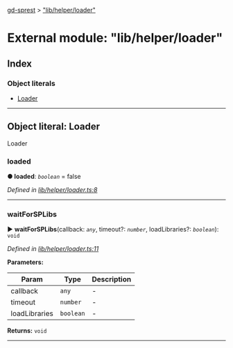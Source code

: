 [gd-sprest](../README.md) > ["lib/helper/loader"](../modules/_lib_helper_loader_.md)



# External module: "lib/helper/loader"

## Index

### Object literals

* [Loader](_lib_helper_loader_.md#loader)



---
<a id="loader"></a>

## Object literal: Loader


Loader


<a id="loader.loaded"></a>

###  loaded

**●  loaded**:  *`boolean`*  = false

*Defined in [lib/helper/loader.ts:8](https://github.com/gunjandatta/sprest/blob/3de79f1/src/lib/helper/loader.ts#L8)*





___
<a id="loader.waitforsplibs"></a>

###  waitForSPLibs

► **waitForSPLibs**(callback: *`any`*, timeout?: *`number`*, loadLibraries?: *`boolean`*): `void`




*Defined in [lib/helper/loader.ts:11](https://github.com/gunjandatta/sprest/blob/3de79f1/src/lib/helper/loader.ts#L11)*



**Parameters:**

| Param | Type | Description |
| ------ | ------ | ------ |
| callback | `any`   |  - |
| timeout | `number`   |  - |
| loadLibraries | `boolean`   |  - |





**Returns:** `void`





___


